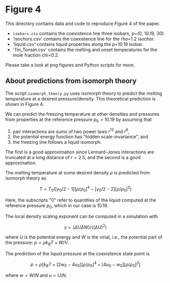 # Figure 4
This directory contains data and code to reproduce Figure 4 of the paper.

* `isobars.csv` contains the coexistence line three isobars, p=(0, 10.19, 30).
* 'isochors.csv' contains the coexistence line for the rho=1.2 isochor.
* 'liquid.csv' contains liquid properties along the p=10.19 isobar.
* 'Tm_Tonset.csv' contains the melting and onset temperatures for the mole fraction chi=0.2.

Please take a look at png figures and Python scripts for more.

## About predictions from isomorph theory
The script `isomorph_theory.py` uses isomorph theory to predict the melting temperature at a desired pressure/density.
This theoretical prediction is shown in Figure 4.

We can predict the freezing temperature at other densities and pressures from properties at the reference pressure $p_0=10.19$ by assuming that 
1. pair interactions are sums of two power laws $r^{12}$ and $r^{6}$,
2. the potential energy function has "hidden scale-invariance", and 
3. the freezing line follows a liquid isomorph.

The first is a good approximation since Lennard-Jones interactions are truncated at a long distance of $r=2.5$, and the second is a good approximation.

The melting temperature at some desired density $\rho$ is predicted from isomorph theory as

$$T = T_0 ( [\gamma_0/2 -1][\rho/\rho_0]^4-[\gamma_0/2 -2][\rho/\rho_0]^2 )$$

Here, the subscripts "0" refer to quantities of the liquid computed at the reference pressure $p_0$, which in our case is 10.19. 

The local density scaling exponent can be computed in a simulation with 

$$ \gamma=\langle\Delta U \Delta W\rangle/\langle (\Delta U)^2\rangle $$ 

where $U$ is the potential energy and $W$ is the virial, 
i.e., the potential part of the pressure: $p=\rho k_BT+W/V$. 

The prediction of the liquid pressure at the coexistence state point is

$$ p =\rho [k_BT + [2w_0-4u_0][\rho/\rho_0]^4+[4u_0-w_0][\rho/\rho_0]^2] $$

where $w=W/N$ and $u=U/N$.
